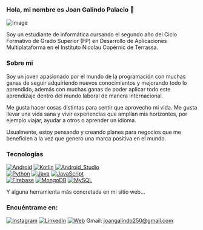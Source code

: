 ### Hola, mi nombre es Joan Galindo Palacio 👋

![image](https://user-images.githubusercontent.com/99873094/214165529-027c3d09-f4bd-45b3-8d23-358b60fb98f6.png)

Soy un estudiante de informática cursando el segundo año del Ciclo Formativo de Grado Superior (FP) en Desarrollo de Aplicaciones Multiplataforma en el Instituto Nicolau Copèrnic de Terrassa.

### Sobre mi

Soy un joven apasionado por el mundo de la programación con muchas ganas de seguir adquiriendo nuevos conocimientos y mejorando todo lo aprendido, además con muchas ganas de poder aplicar todo este aprendizaje dentro del mundo laboral de manera internacional.

Me gusta hacer cosas distintas para sentir que aprovecho mi vida. Me gusta llevar una vida sana y vivir experiencias que amplían mis horizontes, por ejemplo viajar, ayudar a otros o aprender un idioma.

Usualmente, estoy pensando y creando planes para negocios que me beneficien a la vez que genero una marca positiva en el mundo.

### Tecnologías

[![Android](https://img.shields.io/badge/Android-3DDC84?style=for-the-badge&logo=android&logoColor=white&labelColor=101010)]()
[![Kotlin](https://img.shields.io/badge/Kotlin-0095D5?style=for-the-badge&logo=kotlin&logoColor=white&labelColor=101010)]()
[![Android_Studio](https://img.shields.io/badge/Android_Studio-3DDC84?style=for-the-badge&logo=android-studio&logoColor=white&labelColor=101010)]()
</br>
[![Python](https://img.shields.io/badge/Python-yellow?style=for-the-badge&logo=python&logoColor=white&labelColor=101010)]()
[![Java](https://img.shields.io/badge/Java-007396?style=for-the-badge&logo=java&logoColor=white&labelColor=101010)]()
[![JavaScript](https://img.shields.io/badge/JavaScript-F7DF1E?style=for-the-badge&logo=javascript&logoColor=white&labelColor=101010)]()
</br>
[![Firebase](https://img.shields.io/badge/Firebase-FFCA28?style=for-the-badge&logo=firebase&logoColor=white&labelColor=101010)]()
[![MongoDB](https://img.shields.io/badge/MongoDB-47A248?style=for-the-badge&logo=mongodb&logoColor=white&labelColor=101010)]()
[![MySQL](https://img.shields.io/badge/MySQL-4479A1?style=for-the-badge&logo=mysql&logoColor=white&labelColor=101010)]()
</br>

Y alguna herramienta más concretada en mi sitio web...

### Encuéntrame en:
[![Instagram](https://img.shields.io/badge/Instagram-@joansee_-E4405F?style=for-the-badge&logo=instagram&logoColor=white&labelColor=101010)](https://instagram.com/joansee_)
[![LinkedIn](https://img.shields.io/badge/LinkedIn-Joan_Galindo-0077B5?style=for-the-badge&logo=linkedin&logoColor=white&labelColor=101010)](https://www.linkedin.com/in/galindojoan/)
[![Web](https://img.shields.io/badge/Web-MoureDev.com-14a1f0?style=for-the-badge&logo=dev.to&logoColor=white&labelColor=101010)](https://galindojoan.github.io/pagina-web/)
Gmail: joangalindo250@gmail.com

